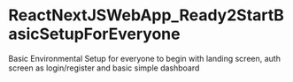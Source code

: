 # ReactNextJSWebApp_Ready2StartBasicSetupForEveryone
Basic Environmental Setup for everyone to begin with landing screen, auth screen as login/register and basic simple dashboard
